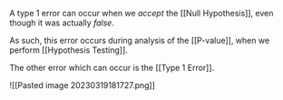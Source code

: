 A type 1 error can occur when we *accept* the [[Null Hypothesis]], even though it was actually *false*.


As such, this error occurs during analysis of the [[P-value]], when we perform [[Hypothesis Testing]].

The other error which can occur is the [[Type 1 Error]].


![[Pasted image 20230319181727.png]]
